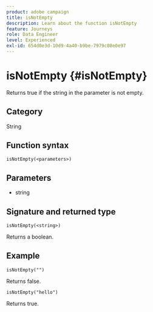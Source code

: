 ```yaml
---
product: adobe campaign
title: isNotEmpty
description: Learn about the function isNotEmpty
feature: Journeys
role: Data Engineer
level: Experienced
exl-id: 654d0e3d-10d9-4a40-b9be-7979c08e0e97
---
```

# isNotEmpty {#isNotEmpty}

Returns true if the string in the parameter is not empty.

## Category

String

## Function syntax

`isNotEmpty(<parameters>)`

## Parameters

* string

## Signature and returned type

`isNotEmpty(<string>)`

Returns a boolean.

## Example

`isNotEmpty("")`

Returns false.

`isNotEmpty("hello")`

Returns true.
